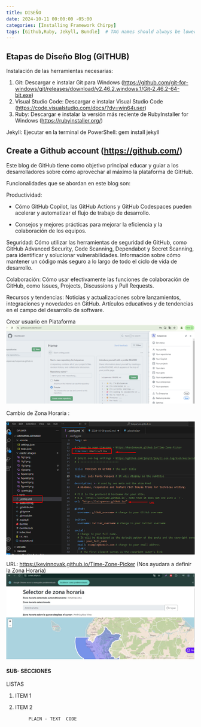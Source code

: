 ```yaml
---
title: DISEÑO
date: 2024-10-11 00:00:00 -05:00
categories: [Installing Framework Chirpy]
tags: [Github,Ruby, Jekyll, Bundle]  # TAG names should always be lowercase
---
```

## Etapas de  Diseño Blog (GITHUB)
Instalación de las herramientas necesarias:
1. Git: Descargar e instalar Git para Windows (https://github.com/git-for-windows/git/releases/download/v2.46.2.windows.1/Git-2.46.2-64-bit.exe)
2. Visual Studio Code: Descargar e instalar Visual Studio Code (https://code.visualstudio.com/docs/?dv=win64user)
3. Ruby: Descargar e instalar la versión más reciente de RubyInstaller for Windows (https://rubyinstaller.org/)

Jekyll: Ejecutar en la terminal de PowerShell: gem install jekyll


## Create a Github account (https://github.com/)
Este blog de GitHub tiene como objetivo principal educar y guiar a los desarrolladores sobre cómo aprovechar al máximo la plataforma de GitHub. 

Funcionalidades que se abordan en este blog son:

Productividad:
 - Cómo GitHub Copilot, las GitHub Actions y GitHub Codespaces pueden acelerar y automatizar el flujo de trabajo de desarrollo.

- Consejos y mejores prácticas para mejorar la eficiencia y la colaboración de los equipos.

Seguridad:
Cómo utilizar las herramientas de seguridad de GitHub, como GitHub Advanced Security, Code Scanning, Dependabot y Secret Scanning, para identificar y solucionar vulnerabilidades.
Información sobre cómo mantener un código más seguro a lo largo de todo el ciclo de vida de desarrollo.

Colaboración:
Cómo usar efectivamente las funciones de colaboración de GitHub, como Issues, Projects, Discussions y Pull Requests.

Recursos y tendencias:
Noticias y actualizaciones sobre lanzamientos, integraciones y novedades en GitHub.
Artículos educativos y de tendencias en el campo del desarrollo de software.

Crear usuario en Plataforma 
![Fig3](/assets/imagen/Fig3.png)

Cambio de Zona Horaria :

![Fig5](/assets/imagen/Fig5.png)

URL: https://kevinnovak.github.io/Time-Zone-Picker (Nos ayudara a definir la Zona Horaria)
![Fig4](/assets/imagen/Fig4.png)

#### SUB- SECCIONES 


LISTAS


1. ITEM 1
2. ITEM 2

            PLAIN - TEXT  CODE 

